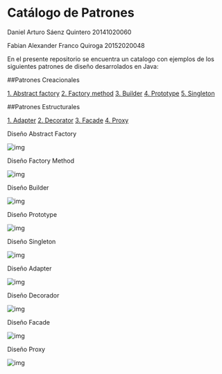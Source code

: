 # Catálogo de Patrones

Daniel Arturo Sáenz Quintero 20141020060

Fabian Alexander Franco Quiroga 20152020048

En el presente repositorio se encuentra un catalogo con ejemplos de los siguientes patrones de diseño desarrolados en Java:
    
##Patrones Creacionales
    
   [1. Abstract factory](https://github.com/DanZaky/PatronesDocumentacion/tree/master/CatalogoPatrones/src/patronabstractfactory)
   [2. Factory method](https://github.com/DanZaky/PatronesDocumentacion/tree/master/CatalogoPatrones/src/patronfactorymethod)
   [3. Builder](https://github.com/DanZaky/PatronesDocumentacion/tree/master/CatalogoPatrones/src/patronbuilder)
   [4. Prototype](https://github.com/DanZaky/PatronesDocumentacion/tree/master/CatalogoPatrones/src/patronprototype)
   [5. Singleton](https://github.com/DanZaky/PatronesDocumentacion/tree/master/CatalogoPatrones/src/patronsingleton)
    
##Patrones Estructurales
    
   [1. Adapter](https://github.com/DanZaky/PatronesDocumentacion/tree/master/CatalogoPatrones/src/patronadapter)
   [2. Decorator](https://github.com/DanZaky/PatronesDocumentacion/tree/master/CatalogoPatrones/src/patrondecorador)
   [3. Facade](https://github.com/DanZaky/PatronesDocumentacion/tree/master/CatalogoPatrones/src/patronfachada)
   [4. Proxy](https://github.com/DanZaky/PatronesDocumentacion/tree/master/CatalogoPatrones/src/patronproxy)

Diseño Abstract Factory

![img](https://github.com/DanZaky/PatronesDocumentacion/blob/master/CatalogoPatrones/img/Dise%C3%B1oAbstractFactory.png)

Diseño Factory Method 

![img](https://github.com/DanZaky/PatronesDocumentacion/blob/master/CatalogoPatrones/img/Dise%C3%B1oFactoryMethod.png)

Diseño Builder 

![img](https://github.com/DanZaky/PatronesDocumentacion/blob/master/CatalogoPatrones/img/Dise%C3%B1oBuilder.png)

Diseño Prototype 

![img](https://github.com/DanZaky/PatronesDocumentacion/blob/master/CatalogoPatrones/img/Dise%C3%B1oPrototype.png)

Diseño Singleton

![img](https://github.com/DanZaky/PatronesDocumentacion/blob/master/CatalogoPatrones/img/Dise%C3%B1oSingleton.png)

Diseño Adapter 

![img](https://github.com/DanZaky/PatronesDocumentacion/blob/master/CatalogoPatrones/img/Dise%C3%B1oAdapter.png)

Diseño Decorador

![img](https://github.com/DanZaky/PatronesDocumentacion/blob/master/CatalogoPatrones/img/Dise%C3%B1oDecorador.png)

Diseño Facade

![img](https://github.com/DanZaky/PatronesDocumentacion/blob/master/CatalogoPatrones/img/Dise%C3%B1oFacade.png)
  
 Diseño Proxy 
 
![img](https://github.com/DanZaky/PatronesDocumentacion/blob/master/CatalogoPatrones/img/Dise%C3%B1oProxy.png)
